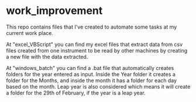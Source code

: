 # work_improvement
This repo contains files that I've created to automate some tasks at my current work place.

At "excel_VBScript" you can find my excel files that extract data from csv files created from one 
instrument to be read by other machines by creating a new file with the data extracted.

At "windows_batch" you can find a .bat file that automatically creates folders for the year entered as input.
Inside the Year folder it creates a folder for the Months, and inside the month it has a folder for each day based on the month.
Leap year is also considered which means it will create a folder for the 29th of February, if the year is a leap year.

